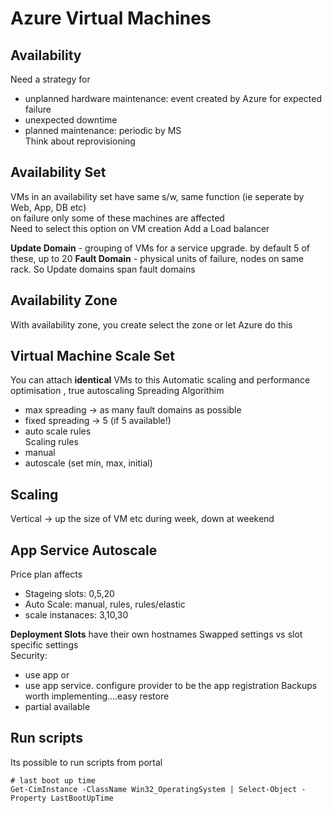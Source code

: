 # Azure Virtual Machines


## Availability 
Need a strategy for
- unplanned hardware maintenance: event created by Azure for expected failure 
- unexpected downtime  
- planned maintenance: periodic by MS  
Think about reprovisioning

## Availability Set
VMs in an availability set have same s/w, same function (ie seperate by Web, App, DB etc)  
on failure only some of these machines are affected  
Need to select this option on VM creation 
Add a Load balancer

**Update Domain** - grouping of VMs for a service upgrade. by default 5 of these, up to 20 
**Fault Domain** - physical units of failure, nodes on same rack. So Update domains span fault domains 

## Availability Zone
With availability zone, you create select the zone or let Azure do this 

## Virtual Machine Scale Set 
You can attach **identical** VMs to this 
Automatic scaling and performance optimisation , true autoscaling 
Spreading Algorithim
- max spreading -> as many fault domains as possible  
- fixed spreading -> 5 (if 5 available!)
- auto scale rules  
Scaling rules 
- manual
- autoscale (set min, max, initial)


## Scaling  
Vertical -> up the size of VM etc during week, down at weekend


## App Service Autoscale
Price plan affects
- Stageing slots: 0,5,20
- Auto Scale: manual, rules, rules/elastic
- scale instanaces: 3,10,30 

**Deployment Slots** have their own hostnames
Swapped settings vs slot specific settings  
Security: 
- use app or
- use app service. configure provider to be the app registration 
Backups worth implementing....easy restore
- partial available  

## Run scripts
Its possible to run scripts from portal 
```
# last boot up time
Get-CimInstance -ClassName Win32_OperatingSystem | Select-Object -Property LastBootUpTime
```
